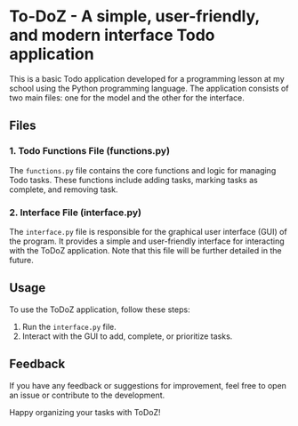 # To-DoZ - A simple, user-friendly, and modern interface Todo application

This is a basic Todo application developed for a programming lesson at my school using the Python programming language. The application consists of two main files: one for the model and the other for the interface.

## Files

### 1. Todo Functions File (functions.py)
The `functions.py` file contains the core functions and logic for managing Todo tasks. These functions include adding tasks, marking tasks as complete, and removing task.

### 2. Interface File (interface.py)
The `interface.py` file is responsible for the graphical user interface (GUI) of the program. It provides a simple and user-friendly interface for interacting with the ToDoZ application. Note that this file will be further detailed in the future.

## Usage

To use the ToDoZ application, follow these steps:
1. Run the `interface.py` file.
2. Interact with the GUI to add, complete, or prioritize tasks.


## Feedback
If you have any feedback or suggestions for improvement, feel free to open an issue or contribute to the development.

Happy organizing your tasks with ToDoZ!

